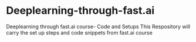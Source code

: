# Deeplearning-through-fast.ai
Deeplearning through fast.ai course- Code and Setups
This Respository will carry the set up steps and code snippets from fast.ai course
